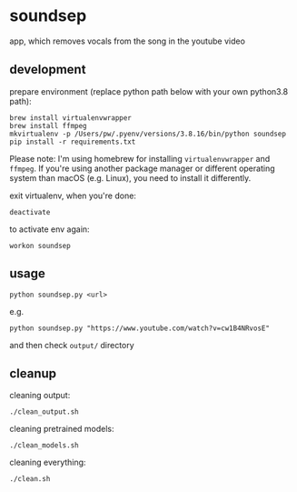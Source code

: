 # soundsep
app, which removes vocals from the song in the youtube video

## development

prepare environment (replace python path below with your own python3.8 path):

```
brew install virtualenvwrapper
brew install ffmpeg
mkvirtualenv -p /Users/pw/.pyenv/versions/3.8.16/bin/python soundsep
pip install -r requirements.txt
```

Please note: I'm using homebrew for installing `virtualenvwrapper` and `ffmpeg`.
If you're using another package manager or different operating system than macOS (e.g. Linux), you need to install it differently.

exit virtualenv, when you're done:

```
deactivate
```

to activate env again:

```
workon soundsep
```

## usage

```
python soundsep.py <url>
```

e.g.

```
python soundsep.py "https://www.youtube.com/watch?v=cw1B4NRvosE"
```

and then check `output/` directory

## cleanup

cleaning output:

```
./clean_output.sh
```

cleaning pretrained models:

```
./clean_models.sh
```

cleaning everything:

```
./clean.sh
```